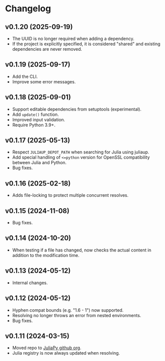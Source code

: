 # Changelog

## v0.1.20 (2025-09-19)
* The UUID is no longer required when adding a dependency.
* If the project is explicitly specified, it is considered "shared" and existing
  dependencies are never removed.

## v0.1.19 (2025-09-17)
* Add the CLI.
* Improve some error messages.

## v0.1.18 (2025-09-01)
* Support editable dependencies from setuptools (experimental).
* Add `update()` function.
* Improved input validation.
* Require Python 3.9+.

## v0.1.17 (2025-05-13)
* Respect `JULIAUP_DEPOT_PATH` when searching for Julia using juliaup.
* Add special handling of `<=python` version for OpenSSL compatibility between Julia and Python.
* Bug fixes.

## v0.1.16 (2025-02-18)
* Adds file-locking to protect multiple concurrent resolves.

## v0.1.15 (2024-11-08)
* Bug fixes.

## v0.1.14 (2024-10-20)
* When testing if a file has changed, now checks the actual content in addition to the
  modification time.

## v0.1.13 (2024-05-12)
* Internal changes.

## v0.1.12 (2024-05-12)
* Hyphen compat bounds (e.g. "1.6 - 1") now supported.
* Resolving no longer throws an error from nested environments.
* Bug fixes.

## v0.1.11 (2024-03-15)
* Moved repo to [JuliaPy github org](https://github.com/JuliaPy).
* Julia registry is now always updated when resolving.
